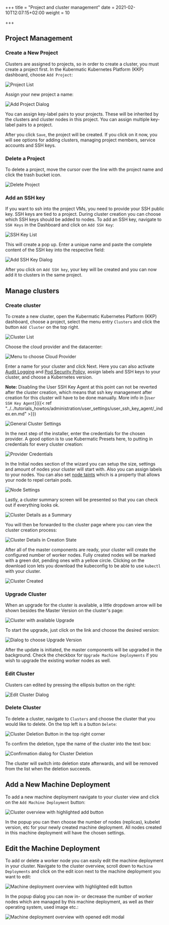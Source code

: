 +++
title = "Project and cluster management"
date = 2021-02-10T12:07:15+02:00
weight = 10

+++

## Project Management

### Create a New Project

Clusters are assigned to projects, so in order to create a cluster, you must create a project first. In the Kubermatic Kubernetes Platform (KKP) dashboard, choose `Add Project`:

![Project List](/img/kubermatic/master/tutorials/projects_overview.png?classes=shadow,border "Project List")

Assign your new project a name:

![Add Project Dialog](/img/kubermatic/master/tutorials/project_add.png?classes=shadow,border "Add Project Dialog")

You can assign key-label pairs to your projects. These will be inherited by the clusters and cluster nodes in this project. You can assign multiple key-label pairs to a project.

After you click `Save`, the project will be created. If you click on it now, you will see options for adding clusters, managing project members, service accounts and SSH keys.


### Delete a Project

To delete a project, move the cursor over the line with the project name and click the trash bucket icon.

![Delete Project](/img/kubermatic/master/tutorials/project_delete.png?classes=shadow,border "Delete Project")


### Add an SSH key

If you want to ssh into the project VMs, you need to provide your SSH public key. SSH keys are tied to a project. During cluster creation you can choose which SSH keys should be added to nodes. To add an SSH key, navigate to `SSH Keys` in the Dashboard and click on `Add SSH Key`:

![SSH Key List](/img/kubermatic/master/tutorials/sshkeys_overview.png?classes=shadow,border "SSH Key List")

This will create a pop up. Enter a unique name and paste the complete content of the SSH key into the respective field:

![Add SSH Key Dialog](/img/kubermatic/master/tutorials/sshkeys_add_dialog.png?classes=shadow,border "Add SSH Key Dialog")

After you click on `Add SSH key`, your key will be created and you can now add it to clusters in the same project.


## Manage clusters

### Create cluster

To create a new cluster, open the Kubermatic Kubernetes Platform (KKP) dashboard, choose a project, select the menu entry `Clusters` and click the button `Add Cluster` on the top right.

![Cluster List](/img/kubermatic/master/tutorials/cluster_list.png?classes=shadow,border "Cluster List")

Choose the cloud provider and the datacenter:

![Menu to choose Cloud Provider](/img/kubermatic/master/tutorials/wizard_step_1.png?classes=shadow,border "Menu to choose Cloud Provider")

Enter a name for your cluster and click Next. Here you can also activate [Audit Logging](https://kubernetes.io/docs/tasks/debug-application-cluster/audit/) and [Pod Security Policy](https://kubernetes.io/docs/concepts/policy/pod-security-policy/), assign labels and SSH keys to your cluster, and choose a Kubernetes version.

**Note:**
Disabling the User SSH Key Agent at this point can not be reverted after the cluster creation, which means that ssh key management after creation for this cluster will have to be done manually. More info in [`User SSH Key Agent`]({{< ref "../../tutorials_howtos/administration/user_settings/user_ssh_key_agent/_index.en.md" >}}) 

![General Cluster Settings](/img/kubermatic/master/tutorials/wizard_step_2.png?classes=shadow,border "General Cluster Settings")


In the next step of the installer, enter the credentials for the chosen provider. A good option is to use Kubermatic Presets here, to putting in credentials for every cluster creation:

![Provider Credentials](/img/kubermatic/master/tutorials/wizard_step_3.png?classes=shadow,border "Provider Credentials")

In the Initial nodes section of the wizard you can setup the size, settings and amount of nodes your cluster will start with. Also you can assign labels to your nodes. You can also set [node taints](https://kubernetes.io/docs/concepts/configuration/taint-and-toleration/) which is a property that allows your node to repel certain pods.

![Node Settings](/img/kubermatic/master/tutorials/wizard_step_4.png?classes=shadow,border "Node Settings")

Lastly, a cluster summary screen will be presented so that you can check out if everything looks ok.

![Cluster Details as a Summary](/img/kubermatic/master/tutorials/wizard_step_5.png?classes=shadow,border "Cluster Details as a Summary")

You will then be forwarded to the cluster page where you can view the cluster creation process:

![Cluster Details in Creation State](/img/kubermatic/master/tutorials/cluster_details_after_creation.png?classes=shadow,border "Cluster Details in Creation State")

After all of the master components are ready, your cluster will create the configured number of worker nodes. Fully created nodes will be marked with a green dot, pending ones with a yellow circle. Clicking on the download icon lets you download the kubeconfig to be able to use `kubectl` with your cluster.

![Cluster Created](/img/kubermatic/master/tutorials/cluster_details_overview.png?classes=shadow,border "Cluster Created")

### Upgrade Cluster

When an upgrade for the cluster is available, a little dropdown arrow will be shown besides the Master Version on the cluster's page:

![Cluster with available Upgrade](/img/kubermatic/master/tutorials/upgrade_version.png?classes=shadow,border "Cluster with available Upgrade")

To start the upgrade, just click on the link and choose the desired version:

![Dialog to choose Upgrade Version](/img/kubermatic/master/tutorials/change_version.png?classes=shadow,border "Dialog to choose Upgrade Version")

After the update is initiated, the master components will be upgraded in the background. Check the checkbox for `Upgrade Machine Deployments` if you wish to upgrade the existing worker nodes as well.

### Edit Cluster

Clusters can edited by pressing the ellipsis button on the right:

![Edit Cluster Dialog](/img/kubermatic/master/tutorials/edit_cluster_dialog.png?classes=shadow,border "Edit Cluster Dialog")

### Delete Cluster

To delete a cluster, navigate to `Clusters` and choose the cluster that you would like to delete. On the top left is a button `Delete`:

![Cluster Deletion Button in the top right corner](/img/kubermatic/master/tutorials/cluster_details_btn.png?classes=shadow,border "Cluster Deletion Button in the top right corner")

To confirm the deletion, type the name of the cluster into the text box:

![Confirmation dialog for Cluster Deletion](/img/kubermatic/master/tutorials/delete_cluster.png?classes=shadow,border "Confirmation dialog for Cluster Deletion")

The cluster will switch into deletion state afterwards, and will be removed from the list when the deletion succeeds.


## Add a New Machine Deployment

To add a new machine deployment navigate to your cluster view and click on the `Add Machine Deployment` button:

![Cluster overview with highlighted add button](/img/kubermatic/master/tutorials/cluster_details_btn.png?classes=shadow,border "Cluster overview with highlighted add button")

In the popup you can then choose the number of nodes (replicas), kubelet version, etc for your newly created machine deployment. All nodes created in this machine deployment will have the chosen settings.

## Edit the Machine Deployment

To add or delete a worker node you can easily edit the machine deployment in your cluster. Navigate to the cluster overview, scroll down to `Machine Deployments` and click on the edit icon next to the machine deployment you want to edit:

![Machine deployment overview with highlighted edit button](/img/kubermatic/master/tutorials/machine_deployment_edit.png?classes=shadow,border "Machine deployment overview with highlighted edit button")

In the popup dialog you can now in- or decrease the number of worker nodes which are managed by this machine deployment, as well as their operating system, used image etc.:

![Machine deployment overview with opened edit modal](/img/kubermatic/master/tutorials/machine_deployment_edit_dialog.png?classes=shadow,border "Machine deployment overview with opened edit modal")

